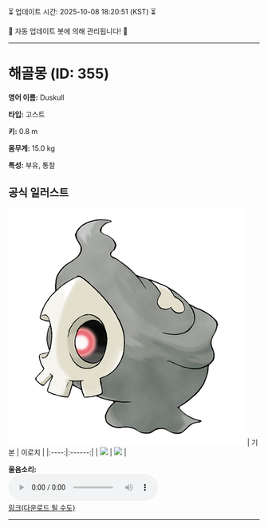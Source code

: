 
⏳ 업데이트 시간: 2025-10-08 18:20:51 (KST) ⏳

🤖 자동 업데이트 봇에 의해 관리됩니다! 🤖

---

# 해골몽 (ID: 355)
**영어 이름:** Duskull

**타입:** 고스트

**키:** 0.8 m

**몸무게:** 15.0 kg

**특성:** 부유, 통찰

## 공식 일러스트
![](https://raw.githubusercontent.com/PokeAPI/sprites/master/sprites/pokemon/other/official-artwork/355.png)
| 기본 | 이로치 |
|:----:|:------:|
| <img src="http://play.pokemonshowdown.com/sprites/ani/duskull.gif" width="200"> | <img src="http://play.pokemonshowdown.com/sprites/ani-shiny/duskull.gif" width="200"> |

**울음소리:**<br><audio controls src="https://raw.githubusercontent.com/PokeAPI/cries/main/cries/pokemon/latest/355.ogg"></audio><br> [링크(다운로드 될 수도)](https://raw.githubusercontent.com/PokeAPI/cries/main/cries/pokemon/latest/355.ogg)


---
